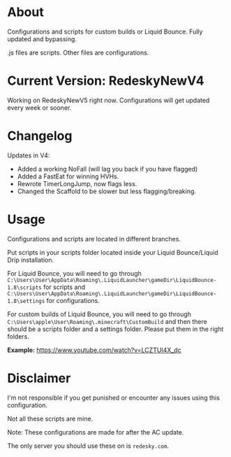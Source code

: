# About
Configurations and scripts for custom builds or Liquid Bounce. Fully updated and bypassing. 

.js files are scripts. Other files are configurations. 
# Current Version: RedeskyNewV4
Working on RedeskyNewV5 right now. Configurations will get updated every week or sooner. 
# Changelog
Updates in V4: 
- Added a working NoFall (will lag you back if you have flagged)
- Added a FastEat for winning HVHs. 
- Rewrote TimerLongJump, now flags less. 
- Changed the Scaffold to be slower but less flagging/breaking. 
# Usage
Configurations and scripts are located in different branches. 

Put scripts in your scripts folder located inside your Liquid Bounce/Liquid Drip installation.  

For Liquid Bounce, you will need to go through ``C:\Users\User\AppData\Roaming\.LiquidLauncher\gameDir\LiquidBounce-1.8\scripts`` for scripts and ``C:\Users\User\AppData\Roaming\.LiquidLauncher\gameDir\LiquidBounce-1.8\settings`` for configurations. 

For custom builds of Liquid Bounce, you will need to go through ``C:\Users\apple\User\Roaming\.minecraft\CustomBuild`` and then there should be a scripts folder and a settings folder. Please put them in the right folders. 

**Example:** 
https://www.youtube.com/watch?v=LCZTUI4X_dc
# Disclaimer
I'm not responsible if you get punished or encounter any issues using this configuration. 

Not all these scripts are mine. 

Note: These configurations are made for after the AC update. 

The only server you should use these on is ``redesky.com``.

